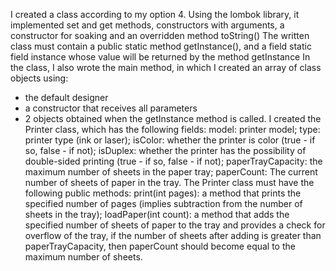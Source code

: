 I created a class according to my option 4.
 Using the lombok library, it implemented set and get methods, constructors with arguments, a constructor for soaking and an overridden method toString()
 The written class must contain a public static method getInstance(), and a field static field instance whose value will be returned by the method getInstance
 In the class, I also wrote the main method, in which I created an array of class objects using:
 - the default designer
 - a constructor that receives all parameters
 - 2 objects obtained when the getInstance method is called.  I created the Printer class, which has the following fields:
 model: printer model;
 type: printer type (ink or laser);
 isColor: whether the printer is color (true - if so, false - if not);
 isDuplex: whether the printer has the possibility of double-sided printing (true - if so, false - if not);
 paperTrayCapacity: the maximum number of sheets in the paper tray;
 paperCount: The current number of sheets of paper in the tray.
 The Printer class must have the following public methods:
 print(int pages): a method that prints the specified number of pages (implies subtraction from the number of sheets in the tray);
 loadPaper(int count): a method that adds the specified number of sheets of paper to the tray and provides a check for overflow of the tray, if the number of sheets after adding is greater than paperTrayCapacity, then paperCount should become equal to the maximum number of sheets.
